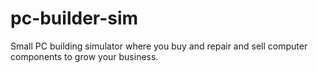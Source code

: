 # pc-builder-sim
Small PC building simulator where you buy and repair and sell computer components to grow your business.
